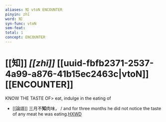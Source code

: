 ```yaml
---
aliases: 知 vtoN ENCOUNTER
pinyin: zhī
word: 知
syn-func: vtoN
sem-feat: 
total: 1
concept: ENCOUNTER 
---
```

# [[知]] *[[zhī]]*  [[uuid-fbfb2371-2537-4a99-a876-41b15ec2463c|vtoN]] [[ENCOUNTER]]
KNOW THE TASTE OF> eat, indulge in the eating of
 - [[論語]] 三月不**知**肉味， / and for three months he did not notice the taste of any meat he was eating.[HXWD](https://hxwd.org/textview.html?location=KR1h0004_tls_007-16a.3)